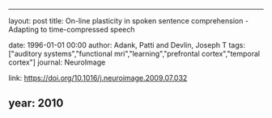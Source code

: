 ---
layout: post
title: On-line plasticity in spoken sentence comprehension - Adapting to time-compressed speech

date: 1996-01-01 00:00
author: Adank, Patti and Devlin, Joseph T
tags: ["auditory systems","functional mri","learning","prefrontal cortex","temporal cortex"]
journal: NeuroImage

link: https://doi.org/10.1016/j.neuroimage.2009.07.032

year: 2010
----
